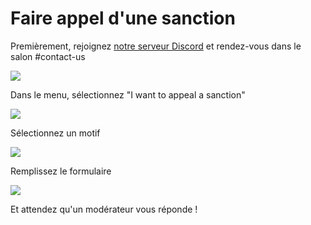 # Faire appel d'une sanction

Premièrement, rejoignez [notre serveur Discord](https://discordanalytics.xyz/go/support) et rendez-vous dans le salon #contact-us

![](https://i.imgur.com/IMRielZ.png)

Dans le menu, sélectionnez "I want to appeal a sanction"

![](https://i.imgur.com/oennmiN.png)

Sélectionnez un motif

![](https://i.imgur.com/lUKUL3J.png)

Remplissez le formulaire

![](https://i.imgur.com/RFk26GI.png)

Et attendez qu'un modérateur vous réponde !
